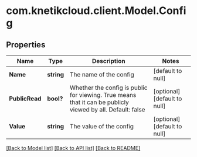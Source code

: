 # com.knetikcloud.client.Model.Config
## Properties

Name | Type | Description | Notes
------------ | ------------- | ------------- | -------------
**Name** | **string** | The name of the config | [default to null]
**PublicRead** | **bool?** | Whether the config is public for viewing. True means that it can be publicly viewed by all. Default: false | [optional] [default to null]
**Value** | **string** | The value of the config | [optional] [default to null]

[[Back to Model list]](../README.md#documentation-for-models) [[Back to API list]](../README.md#documentation-for-api-endpoints) [[Back to README]](../README.md)

